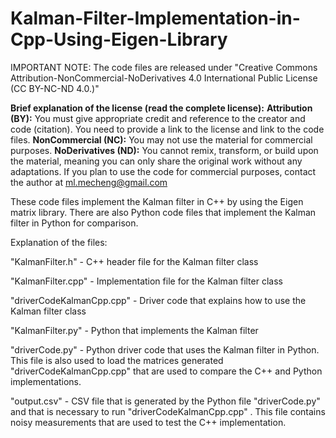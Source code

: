 # Kalman-Filter-Implementation-in-Cpp-Using-Eigen-Library

IMPORTANT NOTE: The code files are released under "Creative Commons Attribution-NonCommercial-NoDerivatives 4.0
International Public License (CC BY-NC-ND 4.0.)"  

**Brief explanation of the license (read the complete license):** 
**Attribution (BY):** You must give appropriate credit and reference to the creator and code (citation). You need to provide a link to the license and link to the code files. 
**NonCommercial (NC):** You may not use the material for commercial purposes. 
**NoDerivatives (ND):** You cannot remix, transform, or build upon the material, meaning you can only share the original work without any adaptations. If you plan to use the code for commercial purposes, contact the author at ml.mecheng@gmail.com


These code files implement the Kalman filter in C++ by using the Eigen matrix library. There are also Python code files that implement the Kalman filter in Python for comparison.

Explanation of the files:

"KalmanFilter.h" - C++ header file for the Kalman filter class

"KalmanFilter.cpp" - Implementation file for the Kalman filter class

"driverCodeKalmanCpp.cpp" - Driver code that explains how to use the Kalman filter class

"KalmanFilter.py"  - Python that implements the Kalman filter

"driverCode.py"  - Python driver code that uses the Kalman filter in Python. This file is also used to load the matrices generated "driverCodeKalmanCpp.cpp" that are used to compare the C++ and Python implementations.

"output.csv" - CSV file that is generated by the Python file "driverCode.py" and that is necessary to run "driverCodeKalmanCpp.cpp" . This file contains noisy measurements that are used to test the C++ implementation. 

